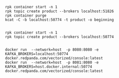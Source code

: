     rpk container start -n 1
    rpk topic create product --brokers localhost:51826
    rpk container purge
    kcat -C -b localhost:50774 -t product -o beginning


    rpk container start -n 1
    rpk topic create product --brokers localhost:50774


    docker run  --network=host  -p 8080:8080 -e KAFKA_BROKERS=localhost:50774 docker.redpanda.com/vectorized/console:latest
    docker run  --network=host  -p 8081:8080 -e KAFKA_BROKERS=host.docker.internal:50774 docker.redpanda.com/vectorized/console:latest
